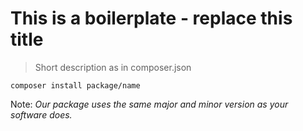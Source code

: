 # This is a boilerplate - replace this title

> Short description as in composer.json

`composer install package/name`

Note: *Our package uses the same major and minor version as your software does.*


